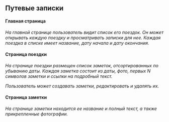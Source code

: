   ## Путевые записки

#### Главная страница
_На главной странице пользователь видит список его поездок. Он может открывать каждую поездку и просматривать записки для нее. Каждая поездка в списке имеет название, дату начала и дату окончания._


#### Страница поездки
_На странице поездки размещен список заметок, отсортированных по убыванию даты. Каждая заметка состоит из даты, фото, первых N символов заметки и ссылки на подробный текст._

_Пользователь может создавать заметки, редактировать и удалять их._


#### Страница заметки
_На странице заметки находится ее название и полный текст, а также прикрепленные фотографии._